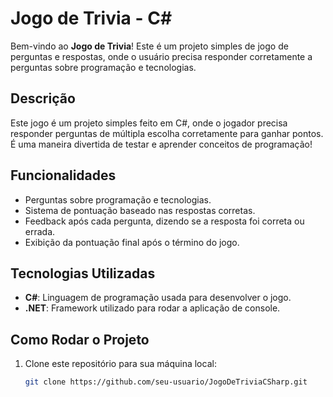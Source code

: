 # Jogo de Trivia - C#

Bem-vindo ao **Jogo de Trivia**! Este é um projeto simples de jogo de perguntas e respostas, onde o usuário precisa responder corretamente a perguntas sobre programação e tecnologias.

## Descrição

Este jogo é um projeto simples feito em C#, onde o jogador precisa responder perguntas de múltipla escolha corretamente para ganhar pontos. É uma maneira divertida de testar e aprender conceitos de programação!

## Funcionalidades

- Perguntas sobre programação e tecnologias.
- Sistema de pontuação baseado nas respostas corretas.
- Feedback após cada pergunta, dizendo se a resposta foi correta ou errada.
- Exibição da pontuação final após o término do jogo.

## Tecnologias Utilizadas

- **C#**: Linguagem de programação usada para desenvolver o jogo.
- **.NET**: Framework utilizado para rodar a aplicação de console.

## Como Rodar o Projeto

1. Clone este repositório para sua máquina local:
   
   ```bash
   git clone https://github.com/seu-usuario/JogoDeTriviaCSharp.git
